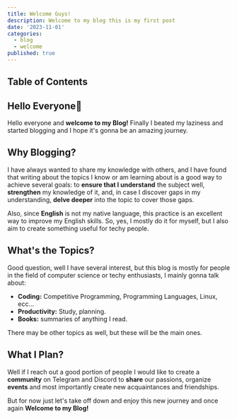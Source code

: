 ```yaml
---
title: Welcome Guys!
description: Welcome to my blog this is my first post
date: '2023-11-01'
categories:
  - blog
  - welcome
published: true
---
```


## Table of Contents

## Hello Everyone👋

Hello everyone and **welcome to my Blog!**
Finally I beated my laziness and started blogging and I hope it's gonna be an amazing journey.

## Why Blogging?

I have always wanted to share my knowledge with others, and I have found that writing about the topics I know or am learning about is a good way to achieve several goals:
to **ensure that I understand** the subject well, **strengthen** my knowledge of it, and, in case I discover gaps in my understanding, **delve deeper** into the topic to cover those gaps.

Also, since **English** is not my native language, this practice is an excellent way to improve my English skills.
So, yes, I mostly do it for myself, but I also aim to create something useful for techy people.

## What's the Topics?

Good question, well I have several interest, but this blog is mostly for people in the field of computer science or techy enthusiasts, I mainly gonna talk about:

- **Coding:** Competitive Programming, Programming Languages, Linux, ecc...
- **Productivity:** Study, planning.
- **Books:** summaries of anything I read.

There may be other topics as well, but these will be the main ones.

## What I Plan?

Well if I reach out a good portion of people I would like to create a **community** on Telegram and Discord to **share** our passions, organize **events** and
most importantly create new acquaintances and friendships.
<br>

But for now just let's take off down and enjoy this new journey and once again **Welcome to my Blog!**
